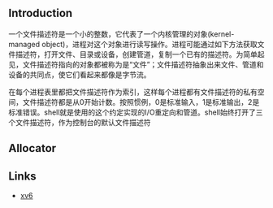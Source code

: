 

## Introduction

一个文件描述符是一个小的整数，它代表了一个内核管理的对象(kernel-managed object)，进程对这个对象进行读写操作。进程可能通过如下方法获取文件描述符，打开文件、目录或设备，创建管道，复制一个已有的描述符。为简单起见，文件描述符指向的对象都被称为是“文件”；文件描述符抽象出来文件、管道和设备的共同点，使它们看起来都像是字节流。

在每个进程表里都把文件描述符作为索引，这样每个进程都有文件描述符的私有空间，文件描述符都是从0开始计数。按照惯例，0是标准输入，1是标准输出，2是标准错误。shell就是使用的这个约定实现的I/O重定向和管道。shell始终打开了三个文件描述符，作为控制台的默认文件描述符





## Allocator



## Links

- [xv6](/docs/CS/OS/xv6/xv6.md)
